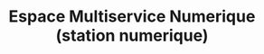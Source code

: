 ---
title: "Espace Multiservice Numerique (station numerique)"
url: /troyes/espace-multiservice-numerique-station-numerique/
shop: Foto
---